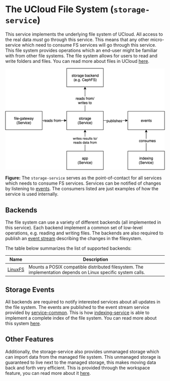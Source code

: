 # The UCloud File System (`storage-service`)

This service implements the underlying file system of UCloud. All access to
the real data _must_ go through this service. This means that any other
micro-service which need to consume FS services will go through this service.
This file system provides operations which an end-user might be familiar with
from other file systems. The file system allows for users to read and write
folders and files. You can read more about files in UCloud
[here](./wiki/files.md).

![Storage Architecture](wiki/storage_arch.png)

__Figure:__ The `storage-service` serves as the point-of-contact for all
services which needs to consume FS services. Services can be notified of
changes by listening to [events](#storage-events). The consumers listed are
just examples of how the service is used internally.

## Backends

The file system can use a variety of different backends (all implemented in
this service). Each backend implement a common set of low-level operations,
e.g. reading and writing files. The backends are also required to publish an
[event stream](#storage-events) describing the changes in the filesystem.

The table below summarizes the list of supported backends:

| Name                      | Description                                                                                                  |
|---------------------------|--------------------------------------------------------------------------------------------------------------|
| [LinuxFS](./wiki/linuxfs) | Mounts a POSIX compatible distributed filesystem. The implementation depends on Linux specific system calls. |

## Storage Events

All backends are required to notify interested services about all updates in
the file system. The events are published to the event stream service
provided by [service-common](../service-common). This is how
[indexing-service](../indexing-service) is able to implement a complete index
of the file system. You can read more about this system
[here](./wiki/events.md).

## Other Features

Additionally, the storage-service also provides unmanaged storage which can
import data from the managed file system. This unmanaged storage is
guaranteed to live next to the managed storage, this makes moving data back
and forth very efficient. This is provided through the workspace feature, you
can read more about it [here](./wiki/workspaces.md).
